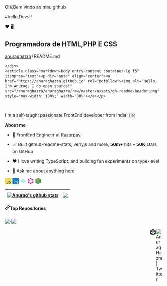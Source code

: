 Olá,Bem vindo ao meu github

#hello,Devs!!

&#10084;
&#128421;

## Programadora de HTML,PHP E CSS

<div>
 <a href="https://github.com/biacapist1224">
  <div class="" data-hpc="">
          
  

  <div class="Box mt-4 ">
  <div class="Box-body p-4">
    <div class="d-flex flex-justify-between">
      <div class="text-mono text-small mb-3">
        <a href="/anuraghazra/anuraghazra" class="no-underline Link--primary">anuraghazra</a><span class="color-fg-muted d-inline-block" style="padding:0px 2px;">/</span>README<span class="color-fg-muted">.md</span>
      </div>

    </div>
    <article class="markdown-body entry-content container-lg f5" itemprop="text"><p dir="auto" align="center"><a href="https://anuraghazra.github.io" rel="nofollow"><img alt="Hello, I'm Anurag. I do open source!" src="/anuraghazra/anuraghazra/raw/master/assets/gh-readme-header.png" style="max-width: 100%;" width="80%"></a></p>
<br>
<p dir="auto">I'm a self-taught passionate FrontEnd developer from India 🇮🇳</p>
<p dir="auto"><strong>About me</strong></p>
<ul dir="auto">
<li>
<p dir="auto">💼 FrontEnd Engineer at <a href="http://razorpay.com/" rel="nofollow">Razorpay</a></p>
</li>
<li>
<p dir="auto">📈 Built github-readme-stats, verlyjs and more, <strong>50m+</strong> hits • <strong>50K</strong> stars on GitHub</p>
</li>
<li>
<p dir="auto">❤️ I love writing TypeScript, and building fun experiments on type-level</p>
</li>
<li>
<p dir="auto">💬 Ask me about anything <a href="https://github.com/anuraghazra/anuraghazra/issues">here</a></p>
</li>
</ul>
<p dir="auto"><code><a target="_blank" rel="noopener noreferrer nofollow" href="https://raw.githubusercontent.com/github/explore/80688e429a7d4ef2fca1e82350fe8e3517d3494d/topics/javascript/javascript.png"><img alt="javascript" src="https://raw.githubusercontent.com/github/explore/80688e429a7d4ef2fca1e82350fe8e3517d3494d/topics/javascript/javascript.png" style="max-width: 100%;" height="20"></a></code>
<code><a target="_blank" rel="noopener noreferrer nofollow" href="https://raw.githubusercontent.com/github/explore/80688e429a7d4ef2fca1e82350fe8e3517d3494d/topics/typescript/typescript.png"><img alt="typescript" src="https://raw.githubusercontent.com/github/explore/80688e429a7d4ef2fca1e82350fe8e3517d3494d/topics/typescript/typescript.png" style="max-width: 100%;" height="20"></a></code>
<code><a target="_blank" rel="noopener noreferrer nofollow" href="https://raw.githubusercontent.com/github/explore/80688e429a7d4ef2fca1e82350fe8e3517d3494d/topics/react/react.png"><img alt="react" src="https://raw.githubusercontent.com/github/explore/80688e429a7d4ef2fca1e82350fe8e3517d3494d/topics/react/react.png" style="max-width: 100%;" height="20"></a></code>
<code><a target="_blank" rel="noopener noreferrer nofollow" href="https://raw.githubusercontent.com/github/explore/5c058a388828bb5fde0bcafd4bc867b5bb3f26f3/topics/graphql/graphql.png"><img alt="graphql" src="https://raw.githubusercontent.com/github/explore/5c058a388828bb5fde0bcafd4bc867b5bb3f26f3/topics/graphql/graphql.png" style="max-width: 100%;" height="20"></a></code>
<code><a target="_blank" rel="noopener noreferrer nofollow" href="https://raw.githubusercontent.com/github/explore/80688e429a7d4ef2fca1e82350fe8e3517d3494d/topics/nodejs/nodejs.png"><img alt="nodejs" src="https://raw.githubusercontent.com/github/explore/80688e429a7d4ef2fca1e82350fe8e3517d3494d/topics/nodejs/nodejs.png" style="max-width: 100%;" height="20"></a></code></p>
<table>
<thead>
<tr>
<th><a href="https://github.com/anuraghazra/github-readme-stats"><img src="https://camo.githubusercontent.com/f0f0b65b9cafcf85e33de48ae29f0bdad1be3119a69819e68be9c133f5b0c6b1/68747470733a2f2f6769746875622d726561646d652d73746174732e76657263656c2e6170702f6170693f757365726e616d653d616e7572616768617a72612673686f775f69636f6e733d7472756526696e636c7564655f616c6c5f636f6d6d6974733d74727565267468656d653d627565667926686964655f626f726465723d74727565" alt="Anurag's github stats" data-canonical-src="https://github-readme-stats.vercel.app/api?username=anuraghazra&amp;show_icons=true&amp;include_all_commits=true&amp;theme=buefy&amp;hide_border=true" style="max-width: 100%;" align="middle"></a></th>
<th><a href="https://github.com/anuraghazra/github-readme-stats"><img src="https://camo.githubusercontent.com/449617150a0dba2c2da63193888fdcd4248a1c500d354c18056fc6b704c27cb3/68747470733a2f2f6769746875622d726561646d652d73746174732e76657263656c2e6170702f6170692f746f702d6c616e67732f3f757365726e616d653d616e7572616768617a7261266c61796f75743d636f6d70616374267468656d653d627565667926686964655f626f726465723d74727565" data-canonical-src="https://github-readme-stats.vercel.app/api/top-langs/?username=anuraghazra&amp;layout=compact&amp;theme=buefy&amp;hide_border=true" style="max-width: 100%;" align="middle"></a></th>
</tr>
</thead>
</table>
<h4 dir="auto"><a id="user-content-top-repositories" class="anchor" aria-hidden="true" tabindex="-1" href="#top-repositories"><svg class="octicon octicon-link" viewBox="0 0 16 16" version="1.1" width="16" height="16" aria-hidden="true"><path d="m7.775 3.275 1.25-1.25a3.5 3.5 0 1 1 4.95 4.95l-2.5 2.5a3.5 3.5 0 0 1-4.95 0 .751.751 0 0 1 .018-1.042.751.751 0 0 1 1.042-.018 1.998 1.998 0 0 0 2.83 0l2.5-2.5a2.002 2.002 0 0 0-2.83-2.83l-1.25 1.25a.751.751 0 0 1-1.042-.018.751.751 0 0 1-.018-1.042Zm-4.69 9.64a1.998 1.998 0 0 0 2.83 0l1.25-1.25a.751.751 0 0 1 1.042.018.751.751 0 0 1 .018 1.042l-1.25 1.25a3.5 3.5 0 1 1-4.95-4.95l2.5-2.5a3.5 3.5 0 0 1 4.95 0 .751.751 0 0 1-.018 1.042.751.751 0 0 1-1.042.018 1.998 1.998 0 0 0-2.83 0l-2.5 2.5a1.998 1.998 0 0 0 0 2.83Z"></path></svg></a>Top Repositories</h4>
<a href="https://github.com/anuraghazra/github-readme-stats">
  <img src="https://camo.githubusercontent.com/0cba3a40f581a394e7ca93f7ff86e1b36565e79b5465bfcb4219e65e2704bd21/68747470733a2f2f6769746875622d726561646d652d73746174732e76657263656c2e6170702f6170692f70696e2f3f757365726e616d653d616e7572616768617a7261267265706f3d6769746875622d726561646d652d7374617473267468656d653d6275656679" data-canonical-src="https://github-readme-stats.vercel.app/api/pin/?username=anuraghazra&amp;repo=github-readme-stats&amp;theme=buefy" style="max-width: 100%;" align="middle">
</a>
<a href="https://github.com/anuraghazra/anuraghazra.github.io">
  <img src="https://camo.githubusercontent.com/7a48b4d012288f3f4e922570f22b0af6d1ae8a9bf372bdc5794e8369d3c25b06/68747470733a2f2f6769746875622d726561646d652d73746174732e76657263656c2e6170702f6170692f70696e2f3f757365726e616d653d616e7572616768617a7261267265706f3d616e7572616768617a72612e6769746875622e696f267468656d653d6275656679" data-canonical-src="https://github-readme-stats.vercel.app/api/pin/?username=anuraghazra&amp;repo=anuraghazra.github.io&amp;theme=buefy" style="max-width: 100%;" align="middle">
</a>
<br>
<br>
<a href="https://twitter.com/anuraghazru" rel="nofollow">
  <img alt="Anurag Hazra | Twitter" src="https://raw.githubusercontent.com/anuraghazra/anuraghazra/master/assets/twitter.svg" style="max-width: 100%;" width="21px" align="right">
</a>
<a href="https://codesandbox.io/u/anuraghazra" rel="nofollow">
  <img alt="Anurag Hazra | CodeSandbox" src="https://raw.githubusercontent.com/anuraghazra/anuraghazra/master/assets/codesandbox.svg" style="max-width: 100%;" width="20px" align="right">
</a>
</article>
  </div>
</div>
